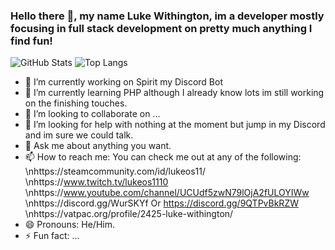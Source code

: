 ### Hello there 👋, my name Luke Withington, im a developer mostly focusing in full stack development on pretty much anything I find fun!
![GitHub Stats](https://github-readme-stats.vercel.app/api?username=lukeos11&theme=dark&show_icons=true)
![Top Langs](https://github-readme-stats.vercel.app/api/top-langs/?username=lukeos11&theme=dark)

- 🔭 I’m currently working on Spirit my Discord Bot
- 🌱 I’m currently learning PHP although I already know lots im still working on the finishing touches.
- 👯 I’m looking to collaborate on ...
- 🤔 I’m looking for help with nothing at the moment but jump in my Discord and im sure we could talk.
- 💬 Ask me about anything you want.
- 📫 How to reach me: You can check me out at any of the following: 
\nhttps://steamcommunity.com/id/lukeos11/
\nhttps://www.twitch.tv/lukeos1110
\nhttps://www.youtube.com/channel/UCUdf5zwN79lOjA2fULOYIWw
\nhttps://discord.gg/WurSKYf Or https://discord.gg/9QTPvBkRZW
\nhttps://vatpac.org/profile/2425-luke-withington/
- 😄 Pronouns: He/Him.
- ⚡ Fun fact: ...

